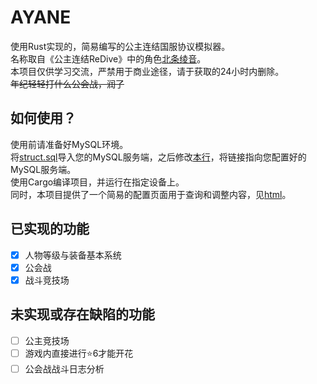 # AYANE
使用Rust实现的，简易编写的公主连结国服协议模拟器。  
名称取自《公主连结ReDive》中的角色[北条绫音](https://mzh.moegirl.org.cn/zh-hans/%E5%8C%97%E6%9D%A1%E7%BB%AB%E9%9F%B3)。  
本项目仅供学习交流，严禁用于商业途径，请于获取的24小时内删除。  
~~年纪轻轻打什么公会战，润了~~

## 如何使用？
使用前请准备好MySQL环境。  
将[struct.sql](https://github.com/Kengxxiao/Ayane/blob/master/struct.sql)导入您的MySQL服务端，之后修改[本行](https://github.com/Kengxxiao/Ayane/blob/ddec768ca5150ca82d087507e0267bf3b69c84dd/src/database.rs#L25)，将链接指向您配置好的MySQL服务端。  
使用Cargo编译项目，并运行在指定设备上。  
同时，本项目提供了一个简易的配置页面用于查询和调整内容，见[html](https://github.com/Kengxxiao/Ayane/blob/master/arena_log_search.html)。

## 已实现的功能
- [x] 人物等级与装备基本系统
- [x] 公会战
- [x] 战斗竞技场

## 未实现或存在缺陷的功能
- [ ] 公主竞技场
- [ ] 游戏内直接进行⭐6才能开花
- [ ] 公会战战斗日志分析
